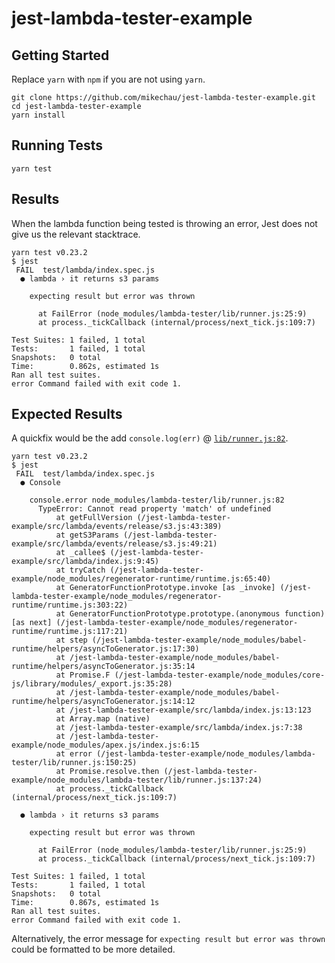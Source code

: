 # jest-lambda-tester-example

## Getting Started

Replace `yarn` with `npm` if you are not using `yarn`.

```
git clone https://github.com/mikechau/jest-lambda-tester-example.git
cd jest-lambda-tester-example
yarn install
```

## Running Tests

```
yarn test
```

## Results

When the lambda function being tested is throwing an error, Jest does not give us the relevant stacktrace.

```
yarn test v0.23.2
$ jest 
 FAIL  test/lambda/index.spec.js
  ● lambda › it returns s3 params

    expecting result but error was thrown
      
      at FailError (node_modules/lambda-tester/lib/runner.js:25:9)
      at process._tickCallback (internal/process/next_tick.js:109:7)

Test Suites: 1 failed, 1 total
Tests:       1 failed, 1 total
Snapshots:   0 total
Time:        0.862s, estimated 1s
Ran all test suites.
error Command failed with exit code 1.
```

## Expected Results

A quickfix would be the add `console.log(err)` @ [`lib/runner.js:82`](https://github.com/vandium-io/lambda-tester/blob/f102e436fd25962e020f36acfa4c6e552d2d315d/lib/runner.js#L82:L83).

```
yarn test v0.23.2
$ jest 
 FAIL  test/lambda/index.spec.js
  ● Console

    console.error node_modules/lambda-tester/lib/runner.js:82
      TypeError: Cannot read property 'match' of undefined
          at getFullVersion (/jest-lambda-tester-example/src/lambda/events/release/s3.js:43:389)
          at getS3Params (/jest-lambda-tester-example/src/lambda/events/release/s3.js:49:21)
          at _callee$ (/jest-lambda-tester-example/src/lambda/index.js:9:45)
          at tryCatch (/jest-lambda-tester-example/node_modules/regenerator-runtime/runtime.js:65:40)
          at GeneratorFunctionPrototype.invoke [as _invoke] (/jest-lambda-tester-example/node_modules/regenerator-runtime/runtime.js:303:22)
          at GeneratorFunctionPrototype.prototype.(anonymous function) [as next] (/jest-lambda-tester-example/node_modules/regenerator-runtime/runtime.js:117:21)
          at step (/jest-lambda-tester-example/node_modules/babel-runtime/helpers/asyncToGenerator.js:17:30)
          at /jest-lambda-tester-example/node_modules/babel-runtime/helpers/asyncToGenerator.js:35:14
          at Promise.F (/jest-lambda-tester-example/node_modules/core-js/library/modules/_export.js:35:28)
          at /jest-lambda-tester-example/node_modules/babel-runtime/helpers/asyncToGenerator.js:14:12
          at /jest-lambda-tester-example/src/lambda/index.js:13:123
          at Array.map (native)
          at /jest-lambda-tester-example/src/lambda/index.js:7:38
          at /jest-lambda-tester-example/node_modules/apex.js/index.js:6:15
          at error (/jest-lambda-tester-example/node_modules/lambda-tester/lib/runner.js:150:25)
          at Promise.resolve.then (/jest-lambda-tester-example/node_modules/lambda-tester/lib/runner.js:137:24)
          at process._tickCallback (internal/process/next_tick.js:109:7)

  ● lambda › it returns s3 params

    expecting result but error was thrown
      
      at FailError (node_modules/lambda-tester/lib/runner.js:25:9)
      at process._tickCallback (internal/process/next_tick.js:109:7)

Test Suites: 1 failed, 1 total
Tests:       1 failed, 1 total
Snapshots:   0 total
Time:        0.867s, estimated 1s
Ran all test suites.
error Command failed with exit code 1.
```

Alternatively, the error message for `expecting result but error was thrown` could be formatted to be more detailed.

